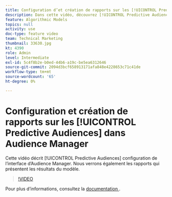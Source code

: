 ```yaml
---
title: Configuration d’et création de rapports sur les [!UICONTROL Predictive Audiences]
description: Dans cette vidéo, découvrez [!UICONTROL Predictive Audiences] configuration de l’interface d’Audience Manager. Voir les rapports qui affichent les résultats du modèle.
feature: Algorithmic Models
topics: null
activity: use
doc-type: feature video
team: Technical Marketing
thumbnail: 33630.jpg
kt: 4390
role: Admin
level: Intermediate
exl-id: 5c4f8b2e-b0ed-44b6-a19c-be5ea6312646
source-git-commit: 2094d3bcf658913171afa848e4228653c71c41de
workflow-type: tm+mt
source-wordcount: '65'
ht-degree: 0%

---
```


# Configuration et création de rapports sur les [!UICONTROL Predictive Audiences] dans Audience Manager

Cette vidéo décrit [!UICONTROL Predictive Audiences] configuration de l’interface d’Audience Manager. Nous verrons également les rapports qui présentent les résultats du modèle.

>[!VIDEO](https://video.tv.adobe.com/v/36924/?quality=12&captions=fre_fr)

Pour plus d’informations, consultez la [ documentation ](https://experienceleague.adobe.com/docs/audience-manager/user-guide/features/algorithmic-models/predictive-audiences/predictive-audiences.html?lang=fr).
